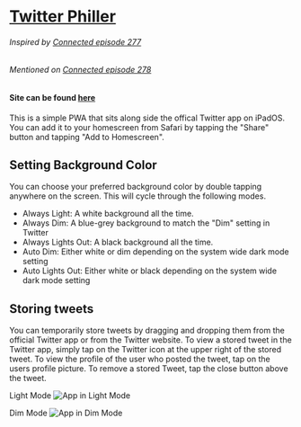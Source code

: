 # [Twitter Philler](http://twitter-philler.herokuapp.com)

###### Inspired by [Connected episode 277](https://www.relay.fm/connected/277)

###### Mentioned on [Connected episode 278](https://www.relay.fm/connected/278)

#### Site can be found [here](http://twitter-philler.herokuapp.com)

This is a simple PWA that sits along side the offical Twitter app on iPadOS. You can add it to your homescreen from Safari by tapping the "Share" button and tapping "Add to Homescreen".

## Setting Background Color

You can choose your preferred background color by double tapping anywhere on the screen. This will cycle through the following modes.

* Always Light: A white background all the time.
* Always Dim: A blue-grey background to match the "Dim" setting in Twitter
* Always Lights Out: A black background all the time.
* Auto Dim: Either white or dim depending on the system wide dark mode setting
* Auto Lights Out: Either white or black depending on the system wide dark mode setting

## Storing tweets

You can temporarily store tweets by dragging and dropping them from the official Twitter app or from the Twitter website. To view a stored tweet in the Twitter app, simply tap on the Twitter icon at the upper right of the stored tweet. To view the profile of the user who posted the tweet, tap on the users profile picture. To remove a stored Tweet, tap the close button above the tweet.

Light Mode
![App in Light Mode](https://i.imgur.com/eRTMDoL.jpg)

Dim Mode
![App in Dim Mode](https://i.imgur.com/RMiyTpN.jpg)